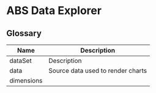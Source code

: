 # ABS Data Explorer

## Glossary

| Name          | Description
| ------------- | -------------
| dataSet       | Description
| data          | Source data used to render charts
| dimensions    |
